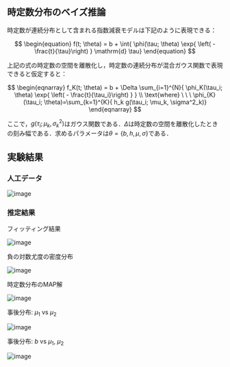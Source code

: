 ## 時定数分布のベイズ推論

時定数が連続分布として含まれる指数減衰モデルは下記のように表現できる：

$$
\begin{equation}
  f(t; \theta) = b + \int{ \phi(\tau; \theta) \exp{ \left( - \frac{t}{\tau}\right) } \mathrm{d} \tau}
\end{equation}
$$

上記の式の時定数の空間を離散化し，時定数の連続分布が混合ガウス関数で表現できると仮定すると：

$$
\begin{eqnarray}
  f_K(t; \theta) = b + \Delta \sum_{i=1}^{N}{ \phi_K(\tau_i; \theta) \exp{ \left( - \frac{t}{\tau_i}\right) }  } \\
  \text{where} \ \ \ \phi_{K}(\tau_i; \theta)=\sum_{k=1}^{K}{ h_k g(\tau_i; \mu_k, \sigma^2_k)}
\end{eqnarray}
$$

ここで，$`g(\tau_i; \mu_k, \sigma^2_k)`$はガウス関数である．$`\Delta`$は時定数の空間を離散化したときの刻み幅である．求めるパラメータは$`\theta=\{ b, h, \mu, \sigma \}`$である．

## 実験結果

### 人工データ

![image](https://github.com/user-attachments/assets/a45f0bd6-f04e-48ab-8298-5cc81088c5a0)

### 推定結果

フィッティング結果

![image](https://github.com/user-attachments/assets/67ce93e9-fb0d-43e3-90d6-bfd6695eed64)

負の対数尤度の密度分布

![image](https://github.com/user-attachments/assets/58c8b141-87b8-45b9-bab8-53414f5e38d1)

時定数分布のMAP解

![image](https://github.com/user-attachments/assets/d529fd2f-06b1-4503-9e06-9aca5baba5d8)

事後分布: $`\mu_1`$ vs $`\mu_2`$

![image](https://github.com/user-attachments/assets/04444ced-7aac-4abd-913b-41cb81869828)

事後分布: $`b`$ vs $`\mu_1`$, $`\mu_2`$

![image](https://github.com/user-attachments/assets/ee01de03-d304-4710-9d3a-4e41007d8786)


